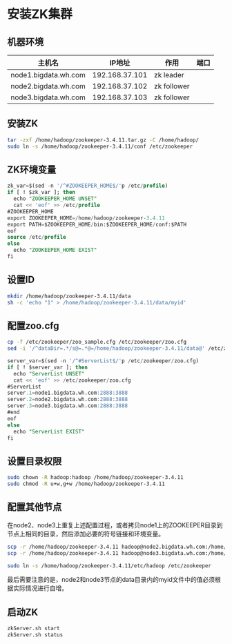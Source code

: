 # 安装ZK集群
## 机器环境
| 主机名               | IP地址         | 作用        | 端口 |
| -------------------- | -------------- | ----------- | ---- |
| node1.bigdata.wh.com | 192.168.37.101 | zk leader   |      |
| node2.bigdata.wh.com | 192.168.37.102 | zk follower |      |
| node3.bigdata.wh.com | 192.168.37.103 | zk follower |      |

## 安装ZK
```sh
tar -zxf /home/hadoop/zookeeper-3.4.11.tar.gz -C /home/hadoop/
sudo ln -s /home/hadoop/zookeeper-3.4.11/conf /etc/zookeeper
```

## ZK环境变量
```sql
zk_var=$(sed -n '/^#ZOOKEEPER_HOME$/'p /etc/profile)
if [ ! $zk_var ]; then
  echo "ZOOKEEPER_HOME UNSET"
  cat << 'eof' >> /etc/profile
#ZOOKEEPER_HOME
export ZOOKEEPER_HOME=/home/hadoop/zookeeper-3.4.11
export PATH=$ZOOKEEPER_HOME/bin:$ZOOKEEPER_HOME/conf:$PATH
eof
source /etc/profile
else
  echo "ZOOKEEPER_HOME EXIST"
fi
```

## 设置ID
```sh
mkdir /home/hadoop/zookeeper-3.4.11/data
sh -c 'echo "1" > /home/hadoop/zookeeper-3.4.11/data/myid'
```

## 配置zoo.cfg
```sh
cp -f /etc/zookeeper/zoo_sample.cfg /etc/zookeeper/zoo.cfg
sed -i '/^dataDir=.*/s@=.*@=/home/hadoop/zookeeper-3.4.11/data@' /etc/zookeeper/zoo.cfg
```

```sql
server_var=$(sed -n '/^#ServerList$/'p /etc/zookeeper/zoo.cfg)
if [ ! $server_var ]; then
  echo "ServerList UNSET"
  cat << 'eof' >> /etc/zookeeper/zoo.cfg
#ServerList
server.1=node1.bigdata.wh.com:2888:3888
server.2=node2.bigdata.wh.com:2888:3888
server.3=node3.bigdata.wh.com:2888:3888
#end
eof
else
  echo "ServerList EXIST"
fi
```

## 设置目录权限
```sh
sudo chown -R hadoop:hadoop /home/hadoop/zookeeper-3.4.11
sudo chmod -R u+w,g+w /home/hadoop/zookeeper-3.4.11
```

## 配置其他节点
在node2、node3上重复上述配置过程，或者拷贝node1上的ZOOKEEPER目录到节点上相同的目录，然后添加必要的符号链接和环境变量。
```sh
scp -r /home/hadoop/zookeeper-3.4.11 hadoop@node2.bigdata.wh.com:/home/hadoop/
scp -r /home/hadoop/zookeeper-3.4.11 hadoop@node3.bigdata.wh.com:/home/hadoop/

sudo ln -s /home/hadoop/zookeeper-3.4.11/etc/hadoop /etc/zookeeper
```

最后需要注意的是，node2和node3节点的data目录内的myid文件中的值必须根据实际情况进行自增。

## 启动ZK
```sh
zkServer.sh start
zkServer.sh status
```
